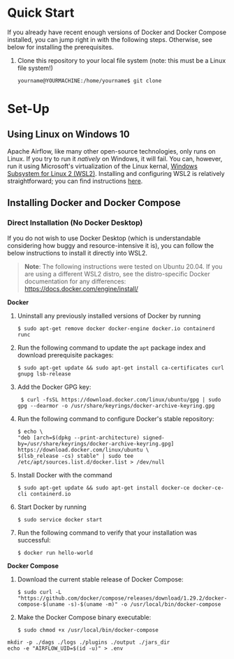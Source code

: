 # Quick Start
If you already have recent enough versions of Docker and Docker Compose installed, you can jump right in with the following steps. Otherwise, see below for installing the prerequisites.
1. Clone this repository to your local file system (note: this must be a Linux file system!)
    ```bash
    yourname@YOURMACHINE:/home/yourname$ git clone
    ```
# Set-Up
## Using Linux on Windows 10
Apache Airflow, like many other open-source technologies, only runs on Linux. If you try to run it *natively* on Windows, it will fail. You can, however, run it using Microsoft's virtualization of the Linux kernal, [Windows Subsystem for Linux 2 (WSL2)](https://docs.microsoft.com/en-us/windows/wsl/about). Installing and configuring WSL2 is relatively straightforward; you can find instructions [here](https://docs.microsoft.com/en-us/windows/wsl/install).
## Installing Docker and Docker Compose
### Direct Installation (No Docker Desktop)
If you do not wish to use Docker Desktop (which is understandable considering how buggy and resource-intensive it is), you can follow the below instructions to install it directly into WSL2.

> **Note**: The following instructions were tested on Ubuntu 20.04. If you are using a different WSL2 distro, see the distro-specific Docker documentation for any differences: https://docs.docker.com/engine/install/

**Docker**
1. Uninstall any previously installed versions of Docker by running

    ```
    $ sudo apt-get remove docker docker-engine docker.io containerd runc
    ```

1. Run the following command to update the `apt` package index and download prerequisite packages:
    ```
    $ sudo apt-get update && sudo apt-get install ca-certificates curl gnupg lsb-release
    ```

1. Add the Docker GPG key:
    ```
     $ curl -fsSL https://download.docker.com/linux/ubuntu/gpg | sudo gpg --dearmor -o /usr/share/keyrings/docker-archive-keyring.gpg
     ```

1. Run the following command to configure Docker's stable repository:
    ```
    $ echo \
    "deb [arch=$(dpkg --print-architecture) signed-by=/usr/share/keyrings/docker-archive-keyring.gpg] https://download.docker.com/linux/ubuntu \
    $(lsb_release -cs) stable" | sudo tee /etc/apt/sources.list.d/docker.list > /dev/null
    ```

1. Install Docker with the command
    ```
    $ sudo apt-get update && sudo apt-get install docker-ce docker-ce-cli containerd.io
    ```

1. Start Docker by running
    ```
    $ sudo service docker start
    ```

1. Run the following command to verify that your installation was successful:
    ```
    $ docker run hello-world
    ```

**Docker Compose**

1. Download the current stable release of Docker Compose:
    ```
    $ sudo curl -L "https://github.com/docker/compose/releases/download/1.29.2/docker-compose-$(uname -s)-$(uname -m)" -o /usr/local/bin/docker-compose
    ```

1. Make the Docker Compose binary executable:
    ```
    $ sudo chmod +x /usr/local/bin/docker-compose
    ```








```
mkdir -p ./dags ./logs ./plugins ./output ./jars_dir
echo -e "AIRFLOW_UID=$(id -u)" > .env
```